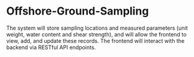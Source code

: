 # Offshore-Ground-Sampling
The system will store sampling locations and measured parameters (unit weight, water content and shear strength), and will allow the frontend to view, add, and update these records. The frontend will interact with the backend via RESTful API endpoints.
